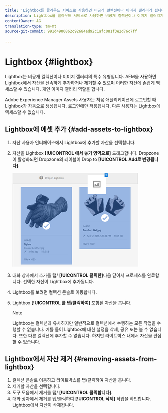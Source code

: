 ```yaml
---
title: 'Lightbox를 클라우드 서비스로 사용하면 비공개 컬렉션이나 이미지 갤러리가 됩니다. '
description: Lightbox를 클라우드 서비스로 사용하면 비공개 컬렉션이나 이미지 갤러리가 됩니다.
contentOwner: AG
translation-type: tm+mt
source-git-commit: 991d4900862c92684ed92c1afc081f3e2d76c7ff

---
```



# Lightbox {#lightbox}

Lightbox는 비공개 컬렉션이나 이미지 갤러리의 특수 유형입니다. AEM을 사용하면 Lightbox에서 자산을 신속하게 추가하거나 제거할 수 있으며 이러한 자산에 손쉽게 액세스할 수 있습니다. 개인 이미지 갤러리 역할을 합니다.

Adobe Experience Manager Assets 사용자는 처음 애플리케이션에 로그인할 때 Lightbox가 자동으로 생성됩니다. 로그인에만 적용됩니다. 다른 사용자는 Lightbox에 액세스할 수 없습니다.

## Lightbox에 에셋 추가 {#add-assets-to-lightbox}

1. 자산 사용자 인터페이스에서 Lightbox에 추가할 자산을 선택합니다.
1. 자산을 Lightbox **[!UICONTROL 에서 놓기 영역으로]** 드래그합니다. Dropzone이 활성화되면 Dropzone의 레이블이 Drop to **[!UICONTROL Add로 변경됩니다]**.

   ![add_to_lightbox](assets/add_to_lightbox.png)

1. 대화 상자에서 추가를 탭/ **[!UICONTROL 클릭한]**&#x200B;다음 닫아서 프로세스를 완료합니다. 선택한 자산이 Lightbox에 추가됩니다.
1. Lightbox를 보려면 컬렉션 콘솔로 이동합니다.
1. Lightbox **[!UICONTROL 를 탭/클릭하여]** 포함된 자산을 봅니다.

   >[!NOTE]
   >
   >Lightbox는 컬렉션과 유사하지만 일반적으로 컬렉션에서 수행하는 모든 작업을 수행할 수 없습니다. 예를 들어 Lightbox에 대한 설정을 삭제, 공유 또는 볼 수 없습니다. 또한 다른 컬렉션에 추가할 수 없습니다. 하지만 라이트박스 내에서 자산을 편집할 수 있습니다.

## Lightbox에서 자산 제거 {#removing-assets-from-lightbox}

1. 컬렉션 콘솔로 이동하고 라이트박스를 탭/클릭하여 자산을 봅니다.
1. 제거할 자산을 선택합니다.
1. 도구 모음에서 제거를 탭/ **[!UICONTROL 클릭합니다]**.
1. 대화 상자에서 제거를 탭/클릭하여 **[!UICONTROL 삭제]** 작업을 확인합니다. Lightbox에서 자산이 삭제됩니다.
